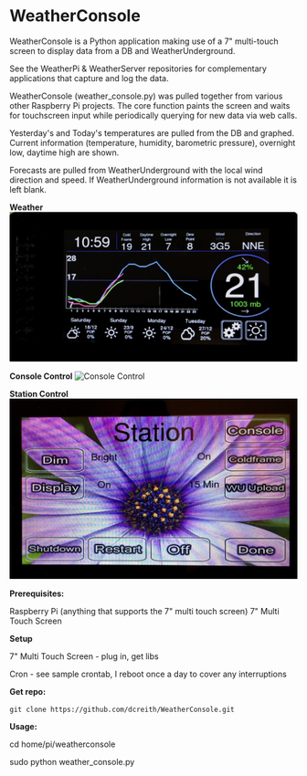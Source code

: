 WeatherConsole
==============

WeatherConsole is a Python application making use of a 7" multi-touch screen to
display data from a DB and WeatherUnderground.

See the WeatherPi & WeatherServer repositories for complementary applications
that capture and log the data.

WeatherConsole (weather_console.py) was pulled together from various other Raspberry
Pi projects. The core function paints the screen and waits for touchscreen input while periodically querying for new data via web calls.

Yesterday's and Today's temperatures are pulled from the DB and graphed. Current
information (temperature, humidity, barometric pressure), overnight low, daytime
high are shown.

Forecasts are pulled from WeatherUnderground with the local wind direction and
speed. If WeatherUnderground information is not available it is left blank.


**Weather**
![Weather](images/WeatherConsole.jpg?raw=true "Weather")

**Console Control**
![Console Control](images/WeatherConsole_2.jpg?raw=true "Console")

**Station Control**
![StationControl](images/WeatherConsole_3.jpg?raw=true "Station")

**Prerequisites:**
 
Raspberry Pi (anything that supports the 7" multi touch screen)
7" Multi Touch Screen

**Setup**

7" Multi Touch Screen - plug in, get libs

Cron - see sample crontab, I reboot once a day to cover any interruptions

**Get repo:**

    git clone https://github.com/dcreith/WeatherConsole.git

**Usage:**

cd home/pi/weatherconsole

sudo python weather_console.py
